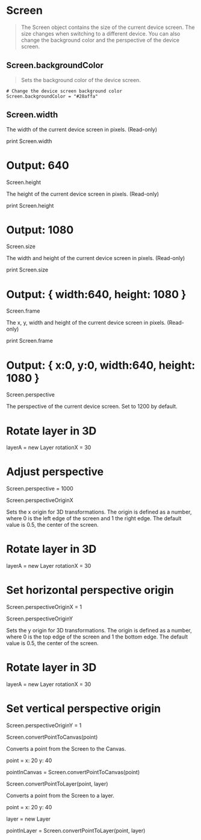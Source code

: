 # Screen

>The Screen object contains the size of the current device screen. The size changes when switching to a different device. You can also change the background color and the perspective of the device screen.

## Screen.backgroundColor <string>

>Sets the background color of the device screen.

	# Change the device screen background color 
	Screen.backgroundColor = "#28affa"

## Screen.width <number>

The width of the current device screen in pixels. (Read-only)

print Screen.width
# Output: 640 

Screen.height <number>

The height of the current device screen in pixels. (Read-only)

print Screen.height
# Output: 1080 

Screen.size <object>

The width and height of the current device screen in pixels. (Read-only)

print Screen.size
# Output: { width:640, height: 1080 } 

Screen.frame <object>

The x, y, width and height of the current device screen in pixels. (Read-only)

print Screen.frame
# Output: { x:0, y:0, width:640, height: 1080 } 

Screen.perspective <number>

The perspective of the current device screen. Set to 1200 by default.

# Rotate layer in 3D 
layerA = new Layer
    rotationX = 30
 
# Adjust perspective 
Screen.perspective = 1000

Screen.perspectiveOriginX <number>

Sets the x origin for 3D transformations. The origin is defined as a number, where 0 is the left edge of the screen and 1 the right edge. The default value is 0.5, the center of the screen.

# Rotate layer in 3D 
layerA = new Layer
    rotationX = 30
 
# Set horizontal perspective origin 
Screen.perspectiveOriginX = 1

Screen.perspectiveOriginY <number>

Sets the y origin for 3D transformations. The origin is defined as a number, where 0 is the top edge of the screen and 1 the bottom edge. The default value is 0.5, the center of the screen.

# Rotate layer in 3D 
layerA = new Layer
    rotationX = 30
 
# Set vertical perspective origin 
Screen.perspectiveOriginY = 1

Screen.convertPointToCanvas(point)

Converts a point from the Screen to the Canvas.

point =
    x: 20
    y: 40
 
pointInCanvas = Screen.convertPointToCanvas(point)

Screen.convertPointToLayer(point, layer)

Converts a point from the Screen to a layer.

point =
    x: 20
    y: 40
 
layer = new Layer
 
pointInLayer = Screen.convertPointToLayer(point, layer)

